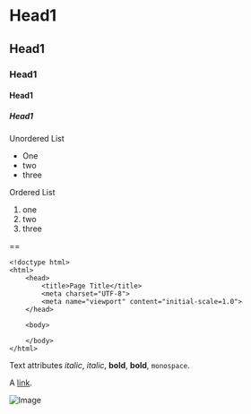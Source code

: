 # Head1
## Head1
### Head1
#### Head1
##### Head1

Unordered List
* One
* two
* three

Ordered List
1. one
2. two
3. three

==

```
<!doctype html>
<html>
	<head>
		<title>Page Title</title>
		<meta charset="UTF-8">
		<meta name="viewport" content="initial-scale=1.0">
	</head>

	<body>

	</body>
</html>
```

Text attributes _italic_, *italic*, __bold__, **bold**, `monospace`.


A [link](http://example.com).

![Image](https://upload.wikimedia.org/wikipedia/commons/f/f0/Image_icon.png)
